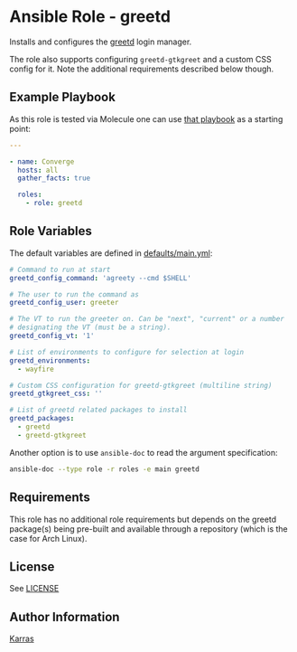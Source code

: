 # Ansible Role - greetd

Installs and configures the [greetd](https://git.sr.ht/~kennylevinsen/greetd)
login manager.

The role also supports configuring `greetd-gtkgreet` and a custom CSS config
for it. Note the additional requirements described below though.

## Example Playbook

As this role is tested via Molecule one can use [that
playbook](./molecule/default/converge.yml) as a starting point:

```yaml
---

- name: Converge
  hosts: all
  gather_facts: true

  roles:
    - role: greetd
```

## Role Variables

The default variables are defined in [defaults/main.yml](./defaults/main.yml):

```yaml
# Command to run at start
greetd_config_command: 'agreety --cmd $SHELL'

# The user to run the command as
greetd_config_user: greeter

# The VT to run the greeter on. Can be "next", "current" or a number
# designating the VT (must be a string).
greetd_config_vt: '1'

# List of environments to configure for selection at login
greetd_environments:
  - wayfire

# Custom CSS configuration for greetd-gtkgreet (multiline string)
greetd_gtkgreet_css: ''

# List of greetd related packages to install
greetd_packages:
  - greetd
  - greetd-gtkgreet
```

Another option is to use `ansible-doc` to read the argument specification:

```sh
ansible-doc --type role -r roles -e main greetd
```

## Requirements

This role has no additional role requirements but depends on the greetd
package(s) being pre-built and available through a repository (which is the
case for Arch Linux).

## License

See [LICENSE](./LICENSE)

## Author Information

[Karras](https://github.com/karras)
